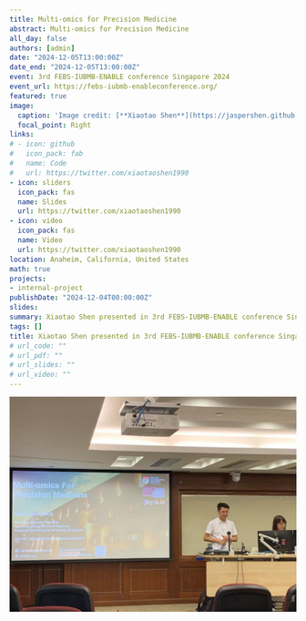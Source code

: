 ```yaml
---
title: Multi-omics for Precision Medicine
abstract: Multi-omics for Precision Medicine
all_day: false
authors: [admin]
date: "2024-12-05T13:00:00Z"
date_end: "2024-12-05T13:00:00Z"
event: 3rd FEBS-IUBMB-ENABLE conference Singapore 2024
event_url: https://febs-iubmb-enableconference.org/
featured: true
image:
  caption: 'Image credit: [**Xiaotao Shen**](https://jaspershen.github.io/)'
  focal_point: Right
links:
# - icon: github
#   icon_pack: fab
#   name: Code
#   url: https://twitter.com/xiaotaoshen1990
- icon: sliders
  icon_pack: fas
  name: Slides
  url: https://twitter.com/xiaotaoshen1990
- icon: video
  icon_pack: fas
  name: Video
  url: https://twitter.com/xiaotaoshen1990
location: Anaheim, California, United States
math: true
projects:
- internal-project
publishDate: "2024-12-04T00:00:00Z"
slides: 
summary: Xiaotao Shen presented in 3rd FEBS-IUBMB-ENABLE conference Singapore 2024
tags: []
title: Xiaotao Shen presented in 3rd FEBS-IUBMB-ENABLE conference Singapore 2024
# url_code: ""
# url_pdf: ""
# url_slides: ""
# url_video: ""
---
```


![](featured.jpg)
